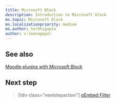 ```yaml
---
title: Microsoft Block
description: Introduction to Microsoft block
ms.topic: Microsoft block
ms.localizationpriority: medium
ms.author: Surbhigupta
author: v-leenagopal
---
```



## See also

[Moodle plugins with Microsoft Block](https://moodle.org/plugins/block_microsoft)

## Next step

> [!div class="nextstepaction"]
> [oEmbed Filter](/teamblog)
